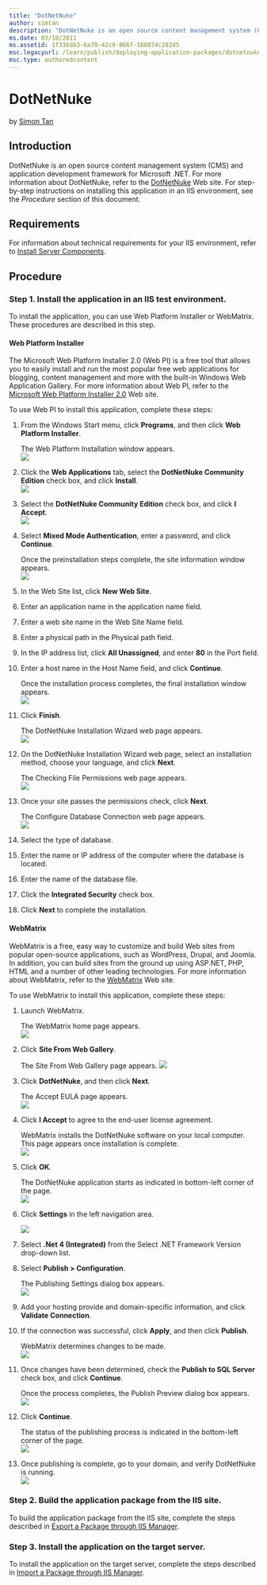```yaml
---
title: "DotNetNuke"
author: simtan
description: "DotNetNuke is an open source content management system (CMS) and application development framework for Microsoft .NET. For more information about DotNetNuke,..."
ms.date: 03/10/2011
ms.assetid: 1f316db3-6a70-42c9-866f-168874c282d5
msc.legacyurl: /learn/publish/deploying-application-packages/dotnetnuke
msc.type: authoredcontent
---
```

DotNetNuke
====================
by [Simon Tan](https://github.com/simtan)

## Introduction

DotNetNuke is an open source content management system (CMS) and application development framework for Microsoft .NET. For more information about DotNetNuke, refer to the [DotNetNuke](http://www.dotnetnuke.com/) Web site. For step-by-step instructions on installing this application in an IIS environment, see the *Procedure* section of this document.

## Requirements

For information about technical requirements for your IIS environment, refer to [Install Server Components](../../web-hosting/joining-the-web-hosting-gallery/install-server-components.md).

## Procedure

### Step 1. Install the application in an IIS test environment.

To install the application, you can use Web Platform Installer or WebMatrix. These procedures are described in this step.

<a id="dnn-webPI"></a>

#### Web Platform Installer

The Microsoft Web Platform Installer 2.0 (Web PI) is a free tool that allows you to easily install and run the most popular free web applications for blogging, content management and more with the built-in Windows Web Application Gallery. For more information about Web PI, refer to the [Microsoft Web Platform Installer 2.0](https://www.microsoft.com/web/downloads/platform.aspx) Web site.

To use Web PI to install this application, complete these steps:

1. From the Windows Start menu, click **Programs**, and then click **Web Platform Installer**.  
  
   The Web Platform Installation window appears.  
    [![](dotnetnuke/_static/image2.jpg)](dotnetnuke/_static/image1.jpg)
2. Click the **Web Applications** tab, select the **DotNetNuke Community Edition** check box, and click **Install**.  
    [![](dotnetnuke/_static/image4.jpg)](dotnetnuke/_static/image3.jpg)
3. Select the **DotNetNuke Community Edition** check box, and click **I Accept**.  
    [![](dotnetnuke/_static/image6.jpg)](dotnetnuke/_static/image5.jpg)
4. Select **Mixed Mode Authentication**, enter a password, and click **Continue**. 

    Once the preinstallation steps complete, the site information window appears.  
   [![](dotnetnuke/_static/image8.jpg)](dotnetnuke/_static/image7.jpg)
5. In the Web Site list, click **New Web Site**.
6. Enter an application name in the application name field.
7. Enter a web site name in the Web Site Name field.
8. Enter a physical path in the Physical path field.
9. In the IP address list, click **All Unassigned**, and enter **80** in the Port field.
10. Enter a host name in the Host Name field, and click **Continue**.  
  
    Once the installation process completes, the final installation window appears.  
    [![](dotnetnuke/_static/image10.jpg)](dotnetnuke/_static/image9.jpg)
11. Click **Finish**.  
  
    The DotNetNuke Installation Wizard web page appears.   
    [![](dotnetnuke/_static/image12.jpg)](dotnetnuke/_static/image11.jpg)
12. On the DotNetNuke Installation Wizard web page, select an installation method, choose your language, and click **Next**.  
  
    The Checking File Permissions web page appears.  
    [![](dotnetnuke/_static/image14.jpg)](dotnetnuke/_static/image13.jpg)
13. Once your site passes the permissions check, click **Next**.  
  
    The Configure Database Connection web page appears.  
    [![](dotnetnuke/_static/image16.jpg)](dotnetnuke/_static/image15.jpg)
14. Select the type of database.
15. Enter the name or IP address of the computer where the database is located.
16. Enter the name of the database file.
17. Click the **Integrated Security** check box.
18. Click **Next** to complete the installation.

<a id="dnn-webMatrix"></a>

#### WebMatrix

WebMatrix is a free, easy way to customize and build Web sites from popular open-source applications, such as WordPress, Drupal, and Joomla. In addition, you can build sites from the ground up using ASP.NET, PHP, HTML and a number of other leading technologies. For more information about WebMatrix, refer to the [WebMatrix](https://www.microsoft.com/web/webmatrix/) Web site.

To use WebMatrix to install this application, complete these steps:

1. Launch WebMatrix.  
  
   The WebMatrix home page appears.  
    [![](dotnetnuke/_static/image18.jpg)](dotnetnuke/_static/image17.jpg)
2. Click **Site From Web Gallery**.  
  
   The Site From Web Gallery page appears.    [![](dotnetnuke/_static/image20.jpg)](dotnetnuke/_static/image19.jpg)
3. Click **DotNetNuke**, and then click **Next**.  
  
   The Accept EULA page appears.  
    [![](dotnetnuke/_static/image22.jpg)](dotnetnuke/_static/image21.jpg)
4. Click **I Accept** to agree to the end-user license agreement.  
  
   WebMatrix installs the DotNetNuke software on your local computer. This page appears once installation is complete.  
    [![](dotnetnuke/_static/image24.jpg)](dotnetnuke/_static/image23.jpg)
5. Click **OK**.   
  
   The DotNetNuke application starts as indicated in bottom-left corner of the page.  
    [![](dotnetnuke/_static/image27.jpg)](dotnetnuke/_static/image26.jpg)
6. Click **Settings** in the left navigation area.  
  
    [![](dotnetnuke/_static/image29.jpg)](javascript:void(0);)
7. Select **.Net 4 (Integrated)** from the Select .NET Framework Version drop-down list.
8. Select **Publish &gt; Configuration**.  
  
   The Publishing Settings dialog box appears.  
    [![](dotnetnuke/_static/image32.jpg)](dotnetnuke/_static/image31.jpg)
9. Add your hosting provide and domain-specific information, and click **Validate Connection**.
10. If the connection was successful, click **Apply**, and then click **Publish**.  
  
    WebMatrix determines changes to be made.  
    [![](dotnetnuke/_static/image34.jpg)](dotnetnuke/_static/image33.jpg)
11. Once changes have been determined, check the **Publish to SQL Server** check box, and click **Continue**.  
  
    Once the process completes, the Publish Preview dialog box appears.  
    [![](dotnetnuke/_static/image36.jpg)](dotnetnuke/_static/image35.jpg)
12. Click **Continue**.  
  
    The status of the publishing process is indicated in the bottom-left corner of the page.  
    [![](dotnetnuke/_static/image40.jpg)](dotnetnuke/_static/image39.jpg)
13. Once publishing is complete, go to your domain, and verify DotNetNuke is running.  
    [![](dotnetnuke/_static/image42.jpg)](dotnetnuke/_static/image41.jpg)

### Step 2. Build the application package from the IIS site.

To build the application package from the IIS site, complete the steps described in [Export a Package through IIS Manager](../using-web-deploy/export-a-package-through-iis-manager.md).

### Step 3. Install the application on the target server.

To install the application on the target server, complete the steps described in [Import a Package through IIS Manager](../using-web-deploy/import-a-package-through-iis-manager.md).